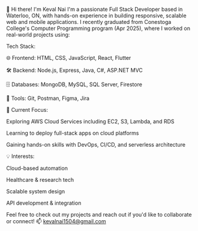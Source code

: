 👋 Hi there! I'm Keval Nai
I'm a passionate Full Stack Developer based in Waterloo, ON, with hands-on experience in building responsive, scalable web and mobile applications. I recently graduated from Conestoga College's Computer Programming program (Apr 2025), where I worked on real-world projects using:

Tech Stack:

🌐 Frontend: HTML, CSS, JavaScript, React, Flutter

🛠️ Backend: Node.js, Express, Java, C#, ASP.NET MVC

🗄️ Databases: MongoDB, MySQL, SQL Server, Firestore

🧪 Tools: Git, Postman, Figma, Jira

🚀 Current Focus:

Exploring AWS Cloud Services including EC2, S3, Lambda, and RDS

Learning to deploy full-stack apps on cloud platforms

Gaining hands-on skills with DevOps, CI/CD, and serverless architecture

💡 Interests:

Cloud-based automation

Healthcare & research tech

Scalable system design

API development & integration

Feel free to check out my projects and reach out if you'd like to collaborate or connect!
📫 kevalnai1504@gmail.com
<!---
Kevalnai/Kevalnai is a ✨ special ✨ repository because its `README.md` (this file) appears on your GitHub profile.
You can click the Preview link to take a look at your changes.
--->
